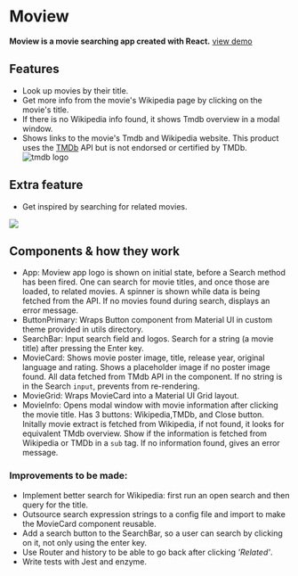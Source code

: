 # Moview

__Moview is a movie searching app created with React.__
[view demo](http://moview-lucky-pear.surge.sh/)

## Features
- Look up movies by their title. 
- Get more info from the movie's Wikipedia page by clicking on the movie's title.
- If there is no Wikipedia info found, it shows Tmdb overview in a modal window.
- Shows links to the movie's Tmdb and Wikipedia website.
  This product uses the [TMDb](https://www.themoviedb.org/) API but is not endorsed or certified by TMDb. ![tmdb logo](/src/assets/tmdb-logo-rectangle-blue.png)

## Extra feature
- Get inspired by searching for related movies.

![](/src/assets/moview_screen.gif)

## Components & how they work
- App:       Moview app logo is shown on initial state, before a Search method has been fired. 
             One can search for movie titles, and once those are loaded, to related movies.
             A spinner is shown while data is being fetched from the API.
             If no movies found during search, displays an error message. 
- ButtonPrimary: Wraps Button component from Material UI in custom theme provided in utils directory.
- SearchBar: Input search field and logos. Search for a string (a movie title) after pressing the Enter key. 
- MovieCard: Shows movie poster image, title, release year, original language and rating.
             Shows a placeholder image if no poster image found.
             All data fetched from TMdb API in the component.
             If no string is in the Search ```input```, prevents from re-rendering.
- MovieGrid: Wraps MovieCard into a Material UI Grid layout.
- MovieInfo: Opens modal window with movie information after clicking the movie title. 
             Has 3 buttons: Wikipedia,TMDb, and Close button. 
             Initally movie extract is fetched from Wikipedia, if not found, it looks for equivalent TMdb overview.
             Show if the information is fetched from Wikipedia or TMDb in a ```sub``` tag.
             If no information found, gives an error message.

### Improvements to be made:
- Implement better search for Wikipedia: first run an open search and then query for the title.
- Outsource search expression strings to a config file and import to make the MovieCard component reusable.
- Add a search button to the SearchBar, so a user can search by clicking on it, not only using the enter key.
- Use Router and history to be able to go back after clicking _'Related'_.
- Write tests with Jest and enzyme.

